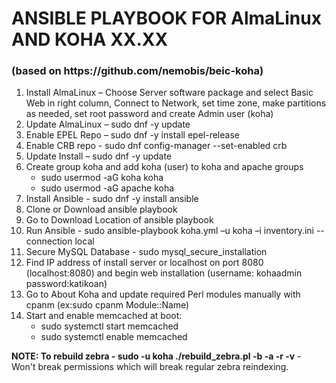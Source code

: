 <h1>ANSIBLE PLAYBOOK FOR AlmaLinux AND KOHA XX.XX</h1> 
<h3>(based on https://github.com/nemobis/beic-koha)</h3>

<ol>
  <li>Install AlmaLinux – Choose Server software package and select Basic Web in right column, Connect to Network, set time zone, make partitions as needed, set root password and create Admin user (koha) </li>
  <li>Update AlmaLinux – sudo dnf -y update</li>
  <li>Enable EPEL Repo – sudo dnf -y install epel-release</li>
  <li>Enable CRB repo - sudo dnf config-manager --set-enabled crb</li>
  <li>Update Install – sudo dnf -y update</li>
  <li>Create group koha and add koha (user) to koha and apache groups
    <ul>
      <li>sudo usermod -aG koha koha</li>
      <li>sudo usermod -aG apache koha</li>
    </ul>
  </li>
  <li>Install Ansible - sudo dnf -y install ansible</li>
  <li>Clone or Download ansible playbook</li>
  <li>Go to Download Location of ansible playbook</li>
  <li>Run Ansible - sudo ansible-playbook koha.yml –u koha –i inventory.ini --connection local</li>
  <li>Secure MySQL Database - sudo mysql_secure_installation</li>
  <li>Find IP address of install server or localhost on port 8080 (localhost:8080) and begin web installation (username: kohaadmin password:katikoan)</li>
  <li>Go to About Koha and update required Perl modules manually with cpanm (ex:sudo cpanm Module::Name)</li>
  <li>Start and enable memcached at boot:
    <ul>
      <li>sudo systemctl start memcached</li>
      <li>sudo systemctl enable memcached</li>
    </ul>
  </li>
</ol>
<p><strong>NOTE: To rebuild zebra - sudo -u koha ./rebuild_zebra.pl -b -a -r -v</strong> - Won't break permissions which will break regular zebra reindexing.</p>
